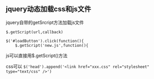 ## jquery动态加载css和js文件

jquery自带的getSrcript方法加载js文件
```
$.getScript(url,callback)

$('#loadButton').click(function(){ 
    $.getScript('new.js',function(){ 
```
js可以直接用$.getScript()方法

css可以
`$('head').append('<link href="xxx.css" rel="stylesheet" type="text/css" />')`
